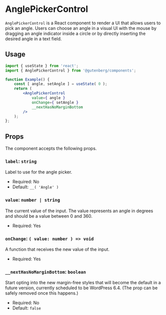 # AnglePickerControl

`AnglePickerControl` is a React component to render a UI that allows users to pick an angle.
Users can choose an angle in a visual UI with the mouse by dragging an angle indicator inside a circle or by directly inserting the desired angle in a text field.

## Usage

```jsx
import { useState } from 'react';
import { AnglePickerControl } from '@gutenberg/components';

function Example() {
	const [ angle, setAngle ] = useState( 0 );
	return (
		<AnglePickerControl
			value={ angle }
			onChange={ setAngle }
			__nextHasNoMarginBottom
		/>
	);
};
```

## Props

The component accepts the following props.

### `label`: `string`

Label to use for the angle picker.

-   Required: No
-   Default: `__( 'Angle' )`

### `value`: `number | string`

The current value of the input. The value represents an angle in degrees and should be a value between 0 and 360.

-   Required: Yes

### `onChange`: `( value: number ) => void`

A function that receives the new value of the input.

-   Required: Yes

### `__nextHasNoMarginBottom`: `boolean`

Start opting into the new margin-free styles that will become the default in a future version, currently scheduled to be WordPress 6.4. (The prop can be safely removed once this happens.)

-   Required: No
-   Default: `false`
